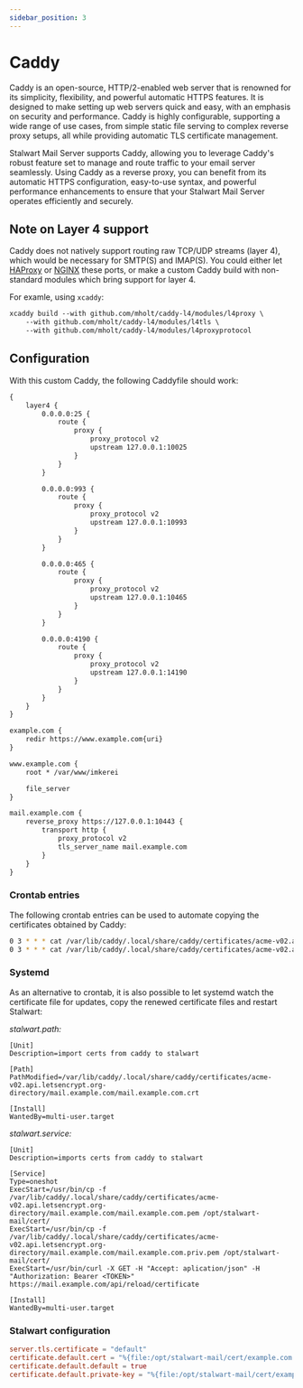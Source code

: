 ```yaml
---
sidebar_position: 3
---
```


# Caddy

Caddy is an open-source, HTTP/2-enabled web server that is renowned for its simplicity, flexibility, and powerful automatic HTTPS features. It is designed to make setting up web servers quick and easy, with an emphasis on security and performance. Caddy is highly configurable, supporting a wide range of use cases, from simple static file serving to complex reverse proxy setups, all while providing automatic TLS certificate management.

Stalwart Mail Server supports Caddy, allowing you to leverage Caddy's robust feature set to manage and route traffic to your email server seamlessly. Using Caddy as a reverse proxy, you can benefit from its automatic HTTPS configuration, easy-to-use syntax, and powerful performance enhancements to ensure that your Stalwart Mail Server operates efficiently and securely.

## Note on Layer 4 support

Caddy does not natively support routing raw TCP/UDP streams (layer 4), which would be necessary for SMTP(S) and IMAP(S). You could either let [HAProxy](/docs/server/reverse-proxy/haproxy) or [NGINX](/docs/server/reverse-proxy/nginx) these ports, or make a custom Caddy build with non-standard modules which bring support for layer 4.

For examle, using `xcaddy`:
```txt
xcaddy build --with github.com/mholt/caddy-l4/modules/l4proxy \
    --with github.com/mholt/caddy-l4/modules/l4tls \
    --with github.com/mholt/caddy-l4/modules/l4proxyprotocol
```

## Configuration

With this custom Caddy, the following Caddyfile should work:

```txt
{
    layer4 {
        0.0.0.0:25 {
            route {
                proxy {
                    proxy_protocol v2
                    upstream 127.0.0.1:10025
                }
            }
        }

        0.0.0.0:993 {
            route {
                proxy {
                    proxy_protocol v2
                    upstream 127.0.0.1:10993
                }
            }
        }

        0.0.0.0:465 {
            route {
                proxy {
                    proxy_protocol v2
                    upstream 127.0.0.1:10465
                }
            }
        }

        0.0.0.0:4190 {
            route {
                proxy {
                    proxy_protocol v2
                    upstream 127.0.0.1:14190
                }
            }
        }
    }
}

example.com {
    redir https://www.example.com{uri}
}

www.example.com {
    root * /var/www/imkerei

    file_server
}

mail.example.com {
    reverse_proxy https://127.0.0.1:10443 {
        transport http {
            proxy_protocol v2
            tls_server_name mail.example.com
        }
    }
}
```

### Crontab entries

The following crontab entries can be used to automate copying the certificates obtained by Caddy:

```bash
0 3 * * * cat /var/lib/caddy/.local/share/caddy/certificates/acme-v02.api.letsencrypt.org-directory/example.com/example.com.crt > /opt/stalwart-mail/cert/example.com.pem
0 3 * * * cat /var/lib/caddy/.local/share/caddy/certificates/acme-v02.api.letsencrypt.org-directory/example.com/example.com.key > /opt/stalwart-mail/cert/example.com.priv.pem
```

### Systemd

As an alternative to crontab, it is also possible to let systemd watch the certificate file for updates, copy the renewed certificate files and restart Stalwart:

*stalwart.path:*

```
[Unit]
Description=import certs from caddy to stalwart

[Path]
PathModified=/var/lib/caddy/.local/share/caddy/certificates/acme-v02.api.letsencrypt.org-directory/mail.example.com/mail.example.com.crt

[Install]
WantedBy=multi-user.target
```

*stalwart.service:*

```
[Unit]
Description=imports certs from caddy to stalwart

[Service]
Type=oneshot
ExecStart=/usr/bin/cp -f /var/lib/caddy/.local/share/caddy/certificates/acme-v02.api.letsencrypt.org-directory/mail.example.com/mail.example.com.pem /opt/stalwart-mail/cert/
ExecStart=/usr/bin/cp -f /var/lib/caddy/.local/share/caddy/certificates/acme-v02.api.letsencrypt.org-directory/mail.example.com/mail.example.com.priv.pem /opt/stalwart-mail/cert/
ExecStart=/usr/bin/curl -X GET -H "Accept: aplication/json" -H "Authorization: Bearer <TOKEN>"  https://mail.example.com/api/reload/certificate 

[Install]
WantedBy=multi-user.target
```

### Stalwart configuration

```toml
server.tls.certificate = "default"
certificate.default.cert = "%{file:/opt/stalwart-mail/cert/example.com.pem}%"
certificate.default.default = true
certificate.default.private-key = "%{file:/opt/stalwart-mail/cert/example.com.priv.pem}%"
```

